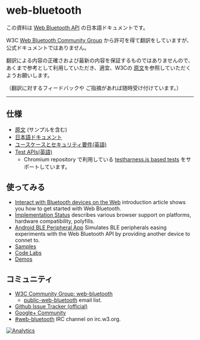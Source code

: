 web-bluetooth
=============

この資料は [Web Bluetooth API](https://webbluetoothcg.github.io/web-bluetooth/) の日本語ドキュメントです。

W3C [Web Bluetooth Community Group](http://www.w3.org/community/web-bluetooth/) から許可を得て翻訳をしていますが、公式ドキュメントではありません。

翻訳による内容の正確さおよび最新の内容を保証するものではありませんので、あくまで参考として利用していただき、適宜、W3Cの [原文](https://webbluetoothcg.github.io/web-bluetooth/)を参照していただくようお願いします。

（翻訳に対するフィードバックや ご指摘があれば随時受け付けています。）

-------------

仕様
-------------
* [原文](https://webbluetoothcg.github.io/web-bluetooth/) (サンプルを含む)
* [日本語ドキュメント](https://tkybpp.github.io/web-bluetooth-jp/)
* [ユースケースとセキュリティ要件(英語)](https://webbluetoothcg.github.io/web-bluetooth/use-cases.html) 
* [Test APIs(英語)](https://webbluetoothcg.github.io/web-bluetooth/tests/)
  * Chromium repository で利用している [testharness.js based tests](https://code.google.com/p/chromium/codesearch/#chromium/src/third_party/WebKit/LayoutTests/bluetooth/) をサポートしています。

使ってみる
----------

* [Interact with Bluetooth devices on the Web](https://developers.google.com/web/updates/2015/07/interact-with-ble-devices-on-the-web) introduction article shows you how to get started with Web Bluetooth.
* [Implementation Status](implementation-status.md) describes various browser support on platforms, hardware compatibility, polyfills.
* [Android BLE Peripheral App](https://github.com/WebBluetoothCG/ble-test-peripheral-android) Simulates BLE peripherals easing experiments with the Web Bluetooth API by providing another device to connet to.
* [Samples](https://googlechrome.github.io/samples/web-bluetooth/index.html)
* [Code Labs](https://github.com/googlecodelabs?query=bluetooth)
* [Demos](https://github.com/WebBluetoothCG/demos)

コミュニティ
-------------

* [W3C Community Group: web-bluetooth](http://www.w3.org/community/web-bluetooth/)
  * [public-web-bluetooth](http://lists.w3.org/Archives/Public/public-web-bluetooth/) email list.
* [Github Issue Tracker (official)](https://github.com/WebBluetoothCG/web-bluetooth/issues)
* [Google+ Community](https://plus.google.com/communities/108953318610326025178)
* [#web-bluetooth](http://irc.w3.org/?channels=web-bluetooth) IRC channel on irc.w3.org.


[![Analytics](https://ga-beacon.appspot.com/UA-81839949-2/readme)](https://github.com/tkybpp/web-bluetooth-jp)
